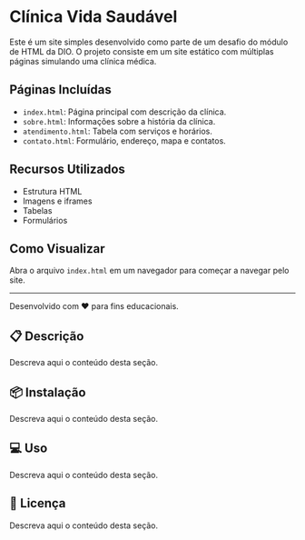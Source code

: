 # Clínica Vida Saudável

Este é um site simples desenvolvido como parte de um desafio do módulo de HTML da DIO. O projeto consiste em um site estático com múltiplas páginas simulando uma clínica médica.

## Páginas Incluídas

- `index.html`: Página principal com descrição da clínica.
- `sobre.html`: Informações sobre a história da clínica.
- `atendimento.html`: Tabela com serviços e horários.
- `contato.html`: Formulário, endereço, mapa e contatos.

## Recursos Utilizados

- Estrutura HTML
- Imagens e iframes
- Tabelas
- Formulários

## Como Visualizar

Abra o arquivo `index.html` em um navegador para começar a navegar pelo site.

---

Desenvolvido com ❤ para fins educacionais.


## 📋 Descrição

Descreva aqui o conteúdo desta seção.


## 📦 Instalação

Descreva aqui o conteúdo desta seção.


## 💻 Uso

Descreva aqui o conteúdo desta seção.


## 📄 Licença

Descreva aqui o conteúdo desta seção.
